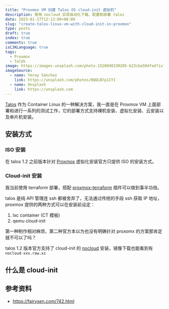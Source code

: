 ```yaml
---
title: "Proxmox VM 创建 Talos OS cloud-init 虚拟机"
description: 使用 nocloud 实现自动化下载、配置和部署 talos
date: 2023-01-27T12:13:09+08:00
slug: "create-talos-linux-vm-with-cloud-init-in-proxmox"
type: posts
draft: true
index: true
comments: true
isCJKLanguage: true
tags:
  - Proxmox
  - TalOS
image: https://images.unsplash.com/photo-1528048330205-623cba504fad?ixlib=rb-4.0.3&ixid=MnwxMjA3fDB8MHxwaG90by1wYWdlfHx8fGVufDB8fHx8&auto=format&fit=crop&w=2781&q=80
imageSource:
  - name: Yeray Sánchez
    link: https://unsplash.com/photos/BQQLB7p1IYI
  - name: Unsplash
    link: https://unsplash.com
---
```


[Talos](https://talos.dev) 作为 Container Linux 的一种解决方案，我一直是在 Proxmox VM 上面部署和进行一系列的测试工作，它的部署方式支持裸机安装、虚拟化安装、云安装以及单片机安装。

## 安装方式

### ISO 安装

在 talos 1.2 之前版本针对 [Proxmox](https://www.talos.dev/v1.2/talos-guides/install/virtualized-platforms/proxmox/) 虚拟化安装官方只提供 ISO 的安装方式。

### Cloud-init 安装

我当前使用 terraform 部署，搭配 [proxmox-terraform]() 插件可以做到事半功倍。

talos 是纯 API 管理连 ssh 都被舍弃了，无法通过传统的手段 ssh 获取 IP 地址，proxmox 提供的两种方式可以在安装前设定：

1. lxc container (CT 模板)
2. qemu cloud-init

第一种制作相对麻烦，第二种官方本以为也没有明确针对 proxomx 的方案那肯定就不可以了吗？

talos 1.2 版本官方支持了 cloud-init 的 [nocloud](https://www.talos.dev/v1.2/talos-guides/install/cloud-platforms/nocloud/) 安装，镜像下载也能看到有 `nocloud-xxx.raw.xz`

## 什么是 cloud-init


## 参考资料

- https://fairysen.com/742.html
